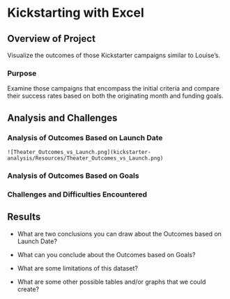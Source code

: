 # Kickstarting with Excel

## Overview of Project
Visualize the outcomes of those Kickstarter campaigns similar to Louise’s.
### Purpose
Examine those campaigns that encompass the initial criteria and compare their success rates based on both the originating month and funding goals.
## Analysis and Challenges

### Analysis of Outcomes Based on Launch Date
	![Theater_Outcomes_vs_Launch.png](kickstarter-analysis/Resources/Theater_Outcomes_vs_Launch.png)

### Analysis of Outcomes Based on Goals

### Challenges and Difficulties Encountered

## Results

- What are two conclusions you can draw about the Outcomes based on Launch Date?

- What can you conclude about the Outcomes based on Goals?

- What are some limitations of this dataset?

- What are some other possible tables and/or graphs that we could create?


